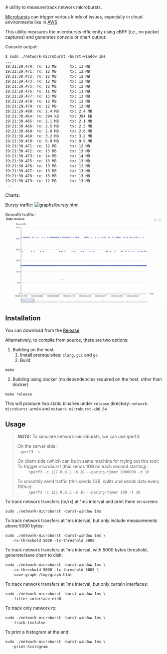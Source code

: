 A utility to measure/track network microbursts. 

[Microbursts](https://www.qacafe.com/resources/what-is-a-microburst-and-how-to-detect-them/) can trigger various kinds of issues, especially in cloud environments like in [AWS](https://docs.aws.amazon.com/AWSEC2/latest/UserGuide/monitoring-network-performance-ena.html)

This utility measures the microbursts efficiently using eBPF (i.e., no packet captures) and generates console or chart output:

Console output:

```
$ sudo ./network-microburst -burst-window 1ms
...
19:21:29.470: rx: 13 MB      tx: 13 MB
19:21:29.471: rx: 12 MB      tx: 12 MB
19:21:29.472: rx: 12 MB      tx: 12 MB
19:21:29.473: rx: 12 MB      tx: 12 MB
19:21:29.475: rx: 12 MB      tx: 12 MB
19:21:29.476: rx: 11 MB      tx: 11 MB
19:21:29.477: rx: 13 MB      tx: 13 MB
19:21:29.478: rx: 12 MB      tx: 12 MB
19:21:29.479: rx: 12 MB      tx: 12 MB
19:21:29.480: rx: 2.4 MB     tx: 2.4 MB
19:21:30.464: rx: 394 kB     tx: 394 kB
19:21:30.465: rx: 2.1 MB     tx: 2.1 MB
19:21:30.466: rx: 2.5 MB     tx: 2.5 MB
19:21:30.468: rx: 2.6 MB     tx: 2.6 MB
19:21:30.469: rx: 3.2 MB     tx: 3.2 MB
19:21:30.470: rx: 9.9 MB     tx: 9.9 MB
19:21:30.471: rx: 12 MB      tx: 12 MB
19:21:30.472: rx: 13 MB      tx: 13 MB
19:21:30.473: rx: 14 MB      tx: 14 MB
19:21:30.475: rx: 13 MB      tx: 13 MB
19:21:30.476: rx: 13 MB      tx: 12 MB
19:21:30.477: rx: 13 MB      tx: 13 MB
19:21:30.478: rx: 13 MB      tx: 13 MB
19:21:30.479: rx: 12 MB      tx: 13 MB
...
```

Charts:

Bursty traffic:
![graphs/bursty.html](graphs/bursty.gif)

Smooth traffic:
![graphs/smooth.html](graphs/smooth.gif)

## Installation

You can download from the [Release](https://github.com/surki/network-microburst/releases/latest)

Alternatively, to compile from source, there are two options:

1. Building on the host.
    1. Install prerequisites: `clang`, `gcc` and `go`
    2. Build
```
make
```

2. Building using docker (no dependencies required on the host, other than docker)

```
make release
```

This will produce two static binaries under `release` directory: `network-microburst-arm64` and `network-microburst-x86_64`


## Usage

> **_NOTE:_** To simulate network microbursts, we can use iperf3:
>
> 
> On the server side:  
> ```  iperf3 -s ```
>
> On client side (which can be in same machine for trying out this tool)  
>   To trigger microburst (this sends 1GB on each second starting):  
> ```     iperf3 -c 127.0.0.1 -b 1G --pacing-timer 1000000 -t 10```
>
>   To smoothly send traffic (this sends 1GB, splits and sends data every 100us):  
> ```     iperf3 -c 127.0.0.1 -b 1G --pacing-timer 100 -t 10```
>

To track network transfers (tx/rx) at 1ms interval and print them on screen:

```
sudo ./network-microburst -burst-window 1ms
```

To track network transfers at 1ms interval, but only include measurements above 5000 bytes:

```
sudo ./network-microburst -burst-window 1ms \
   -rx-threshold 5000 -tx-threshold 5000
```

To track network transfers at 1ms interval, with 5000 bytes threshold, generate/save chart to disk:

```
sudo ./network-microburst -burst-window 1ms \
   -rx-threshold 5000 -tx-threshold 5000 \
   -save-graph /tmp/graph.html
```

To track network transfers at 1ms interval, but only certain interfaces:

```
sudo ./network-microburst -burst-window 1ms \
   -filter-interface eth0
```

To track only network rx:

```
sudo ./network-microburst -burst-window 1ms \
   -track-tx=false
```

To print a histogram at the end:

```
sudo ./network-microburst -burst-window 1ms \
   -print-histogram
```
